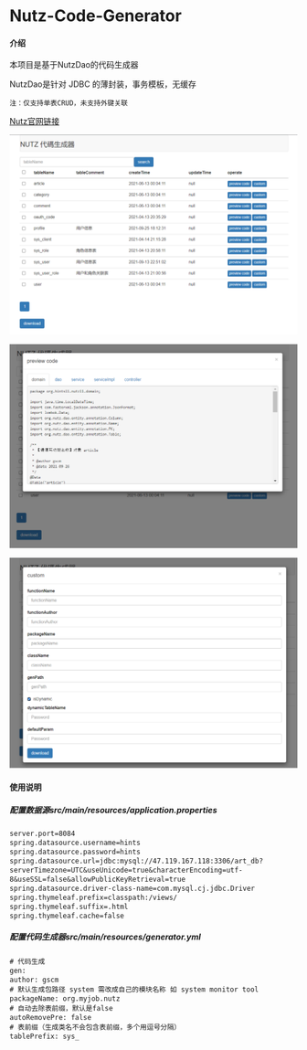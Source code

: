 # Nutz-Code-Generator
#### 介绍
本项目是基于NutzDao的代码生成器

NutzDao是针对 JDBC 的薄封装，事务模板，无缓存

`注：仅支持单表CRUD，未支持外键关联`

[Nutz官网链接](http://www.nutzam.com/ "Nutz")

![avatar](avatar/query.png)

![avatar](avatar/priviewCode.png)

![avatar](avatar/customGen.png)

#### 使用说明
##### 配置数据源src/main/resources/application.properties
```properties
server.port=8084
spring.datasource.username=hints
spring.datasource.password=hints
spring.datasource.url=jdbc:mysql://47.119.167.118:3306/art_db?serverTimezone=UTC&useUnicode=true&characterEncoding=utf-8&useSSL=false&allowPublicKeyRetrieval=true
spring.datasource.driver-class-name=com.mysql.cj.jdbc.Driver
spring.thymeleaf.prefix=classpath:/views/
spring.thymeleaf.suffix=.html
spring.thymeleaf.cache=false
```
##### 配置代码生成器src/main/resources/generator.yml
```properties
# 代码生成
gen:
author: gscm
# 默认生成包路径 system 需改成自己的模块名称 如 system monitor tool
packageName: org.myjob.nutz
# 自动去除表前缀，默认是false
autoRemovePre: false
# 表前缀（生成类名不会包含表前缀，多个用逗号分隔）
tablePrefix: sys_
```